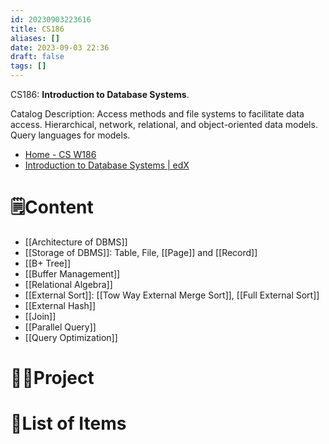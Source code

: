 ```yaml
---
id: 20230903223616
title: CS186
aliases: []
date: 2023-09-03 22:36
draft: false
tags: []
---
```

CS186: **Introduction to Database Systems**. 

Catalog Description: Access methods and file systems to facilitate data access. Hierarchical, network, relational, and object-oriented data models. Query languages for models.

- [Home - CS W186](https://cs186berkeley.net/sp21/)
- [Introduction to Database Systems | edX](https://learning.edge.edx.org/course/course-v1:BerkeleyX+CS186+2018_SP/home)

# 🗒️Content

- [[Architecture of DBMS]]
- [[Storage of DBMS]]: Table, File, [[Page]] and [[Record]]
- [[B+ Tree]]
- [[Buffer Management]]
- [[Relational Algebra]]
- [[External Sort]]: [[Tow Way External Merge Sort]], [[Full External Sort]]
- [[External Hash]]
- [[Join]]
- [[Parallel Query]]
- [[Query Optimization]]
# 🧑‍💻️Project


# 📁List of Items